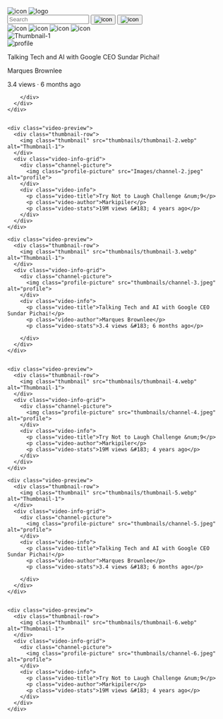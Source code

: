 <!DOCTYPE html>
<html lang="en">
<head>
  <meta charset="UTF-8">
  <meta http-equiv="X-UA-Compatible" content="IE=edge">
  <meta name="viewport" content="width=device-width, initial-scale=1.0">
  <title>YouTube.com Clone</title>

  <link rel="preconnect" href="https://fonts.googleapis.com">
  <link rel="preconnect" href="https://fonts.gstatic.com" crossorigin>
  <link href="https://fonts.googleapis.com/css2?family=Roboto:wght@400;500;700&display=swap" rel="stylesheet">
  
 <link rel="stylesheet" href="styles/general.css">
 <link rel="stylesheet" href="styles/header.css">
 <link rel="stylesheet" href="styles/video.css">

</head>
<body>
  <div class="header">
    <div class="left-section"><img class="hamburger-menu" src="thumbnails/hamburger-menu.svg" alt="icon">
      <img class="youtube-logo" src="thumbnails/youtube-logo.svg" alt="logo"></div>
    <div class="middle-section">
      <input class="search-bar" type="text" placeholder="Search">
      <button class="search-button"><img class="search-icon" src="thumbnails/search.svg" alt="icon"></button>
      <button class="voice-search-button"><img class="voice-search-icon" src="thumbnails/voice-search-icon.svg" alt="icon"></button>
    </div>
    <div class="right-section">
      <img class="upload-icon" src="thumbnails/upload.svg" alt="icon">
      <img class="apps-icon" src="thumbnails/youtube-apps.svg" alt="icon">
      <img class="notifications-icon" src="thumbnails/notifications.svg" alt="icon">
      <img class="channel-icon" src="thumbnails/my-channel.jpeg" alt="icon">
    </div>
  </div>

  <div class="video-grid">
    <div class="video-preview">
      <div class="thumbnail-row">
        <img class="thumbnail" src="thumbnails/thumbnail-1.webp" alt="Thumbnail-1">
      </div>
      <div class="video-info-grid">
        <div class="channel-picture">
          <img class="profile-picture" src="Images/channel-1.jpeg" alt="profile">
        </div>
        <div class="video-info">
          <p class="video-title">Talking Tech and AI with Google CEO Sundar Pichai!</p>
          <p class="video-author">Marques Brownlee</p>
          <p class="video-stats">3.4 views &#183; 6 months ago</p>
    
        </div>
      </div>
    </div>
      

    <div class="video-preview">
      <div class="thumbnail-row">
        <img class="thumbnail" src="thumbnails/thumbnail-2.webp" alt="Thumbnail-1">
      </div>
      <div class="video-info-grid">
        <div class="channel-picture">
          <img class="profile-picture" src="Images/channel-2.jpeg" alt="profile">
        </div>
        <div class="video-info">
          <p class="video-title">Try Not to Laugh Challenge &num;9</p>
          <p class="video-author">Markipiler</p>
          <p class="video-stats">19M views &#183; 4 years ago</p>
        </div> 
      </div>
    </div>

    <div class="video-preview">
      <div class="thumbnail-row">
        <img class="thumbnail" src="thumbnails/thumbnail-3.webp" alt="Thumbnail-1">
      </div>
      <div class="video-info-grid">
        <div class="channel-picture">
          <img class="profile-picture" src="thumbnails/channel-3.jpeg" alt="profile">
        </div>
        <div class="video-info">
          <p class="video-title">Talking Tech and AI with Google CEO Sundar Pichai!</p>
          <p class="video-author">Marques Brownlee</p>
          <p class="video-stats">3.4 views &#183; 6 months ago</p>
    
        </div>
      </div>
    </div>
      

    <div class="video-preview">
      <div class="thumbnail-row">
        <img class="thumbnail" src="thumbnails/thumbnail-4.webp" alt="Thumbnail-1">
      </div>
      <div class="video-info-grid">
        <div class="channel-picture">
          <img class="profile-picture" src="thumbnails/channel-4.jpeg" alt="profile">
        </div>
        <div class="video-info">
          <p class="video-title">Try Not to Laugh Challenge &num;9</p>
          <p class="video-author">Markipiler</p>
          <p class="video-stats">19M views &#183; 4 years ago</p>
        </div> 
      </div>
    </div>

    <div class="video-preview">
      <div class="thumbnail-row">
        <img class="thumbnail" src="thumbnails/thumbnail-5.webp" alt="Thumbnail-1">
      </div>
      <div class="video-info-grid">
        <div class="channel-picture">
          <img class="profile-picture" src="thumbnails/channel-5.jpeg" alt="profile">
        </div>
        <div class="video-info">
          <p class="video-title">Talking Tech and AI with Google CEO Sundar Pichai!</p>
          <p class="video-author">Marques Brownlee</p>
          <p class="video-stats">3.4 views &#183; 6 months ago</p>
    
        </div>
      </div>
    </div>
      

    <div class="video-preview">
      <div class="thumbnail-row">
        <img class="thumbnail" src="thumbnails/thumbnail-6.webp" alt="Thumbnail-1">
      </div>
      <div class="video-info-grid">
        <div class="channel-picture">
          <img class="profile-picture" src="thumbnails/channel-6.jpeg" alt="profile">
        </div>
        <div class="video-info">
          <p class="video-title">Try Not to Laugh Challenge &num;9</p>
          <p class="video-author">Markipiler</p>
          <p class="video-stats">19M views &#183; 4 years ago</p>
        </div> 
      </div>
    </div>
  </div>

  

</body>
</html>
